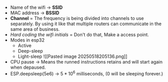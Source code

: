 - Name of the wifi -> __SSID__ 
- MAC address -> __BSSID__ 
- __Channel__ = The frequency is being divided into channels to use separately. By using it like that multiple routers can communicate in the same area of business.
- _Hard coding the wifi initials_ = Don't do that,
		Make a access point.
- Modes in esp32
	- Active
	- Deep-sleep
	- Light-sleep
![[Pasted image 20250518205136.png]]
- CPU pause -> Means the runned instructions retains and will start again when depaused.  
- ESP.deepsleep(5e6) -> $5 * 10^6$ milliseconds, (0 will be sleeping forever.)
